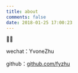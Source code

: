 ```yaml
---
title: about
comments: false
date: 2018-01-25 17:00:23
---
```

🏳️‍⚧️

wechat：YvoneZhu

github：[github.com/fyzhu](http://github.com/fyzhu) 
